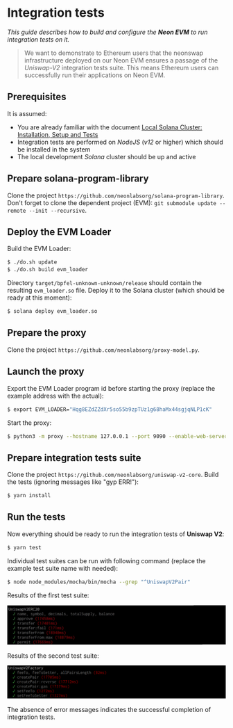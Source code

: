 # Integration tests

*This guide describes how to build and configure the **Neon EVM** to run integration tests on it.*  

> We want to demonstrate to Ethereum users that the neonswap infrastructure deployed on our Neon EVM ensures a passage of the *Uniswap-V2* integration tests suite. This means Ethereum users can successfully run their applications on Neon EVM.

## Prerequisites
It is assumed:
* You are already familiar with the document [Local Solana Cluster: Installation, Setup and Tests](https://github.com/neonlabsorg/neon-evm.docs/wiki/Local-Solana-Cluster:-Installation,-Setup-and-Tests)
* Integration tests are performed on *NodeJS* (*v12* or higher) which should be installed in the system
* The local development *Solana* cluster should be up and active

## Prepare solana-program-library

Clone the project `https://github.com/neonlabsorg/solana-program-library`. Don't forget to clone the dependent project (EVM): `git submodule update --remote --init --recursive`.

## Deploy the EVM Loader

Build the EVM Loader:
```sh
$ ./do.sh update
$ ./do.sh build evm_loader
```
Directory `target/bpfel-unknown-unknown/release` should contain the resulting `evm_loader.so` file. Deploy it to the Solana cluster (which should be ready at this moment):
```sh
$ solana deploy evm_loader.so
```

## Prepare the proxy

Clone the project `https://github.com/neonlabsorg/proxy-model.py`.

## Launch the proxy

Export the EVM Loader program id before starting the proxy (replace the example address with the actual):
```sh
$ export EVM_LOADER="Hqg8EZdZZdXr5so55b9zpTUz1g68haMx44sgjqNLP1cK"
```
Start the proxy:
```sh
$ python3 -m proxy --hostname 127.0.0.1 --port 9090 --enable-web-server --plugins proxy.plugin.SolanaProxyPlugin --num-workers=1
```

## Prepare integration tests suite

Clone the project `https://github.com/neonlabsorg/uniswap-v2-core`. Build the tests (ignoring messages like "gyp ERR!"):
```sh
$ yarn install
```

## Run the tests

Now everything should be ready to run the integration tests of **Uniswap V2**:
```sh
$ yarn test
```
Individual test suites can be run with following command (replace the example test suite name with needed):
```sh
$ node node_modules/mocha/bin/mocha --grep "^UniswapV2Pair"
```

Results of the first test suite:  
<p align="center">  

![](img/neonswap-tests-1.png)</p>

Results of the second test suite:  
<p align="center">  

![](img/neonswap-tests-2.png)</p>

The absence of error messages indicates the successful completion of integration tests.